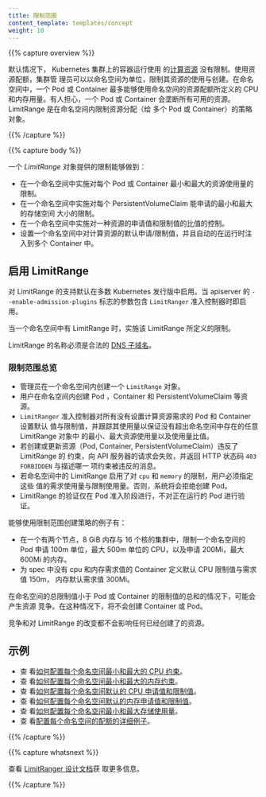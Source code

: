 ```yaml
---
title: 限制范围
content_template: templates/concept
weight: 10
---
```


{{% capture overview %}}

<!--
By default, containers run with unbounded [compute resources](/docs/user-guide/compute-resources) on a Kubernetes cluster.
With resource quotas, cluster administrators can restrict resource consumption and creation on a namespace basis.
Within a namespace, a Pod or Container can consume as much CPU and memory as defined by the namespace's resource quota. There is a concern that one Pod or Container could monopolize all available resources. A LimitRange is a policy to constrain resource allocations (to Pods or Containers) in a namespace.
-->

默认情况下， Kubernetes 集群上的容器运行使用
的[计算资源](/docs/user-guide/compute-resources) 没有限制。使用资源配额，集群管
理员可以以命名空间为单位，限制其资源的使用与创建。在命名空间中，一个 Pod 或
Container 最多能够使用命名空间的资源配额所定义的 CPU 和内存用量。有人担心，一个
Pod 或 Container 会垄断所有可用的资源。LimitRange 是在命名空间内限制资源分配（给
多个 Pod 或 Container）的策略对象。

{{% /capture %}}

{{% capture body %}}

<!--
A _LimitRange_ provides constraints that can:

- Enforce minimum and maximum compute resources usage per Pod or Container in a namespace.
- Enforce minimum and maximum storage request per PersistentVolumeClaim in a namespace.
- Enforce a ratio between request and limit for a resource in a namespace.
- Set default request/limit for compute resources in a namespace and automatically inject them to Containers at runtime.
-->

一个 _LimitRange_ 对象提供的限制能够做到：

- 在一个命名空间中实施对每个 Pod 或 Container 最小和最大的资源使用量的限制。
- 在一个命名空间中实施对每个 PersistentVolumeClaim 能申请的最小和最大的存储空间
  大小的限制。
- 在一个命名空间中实施对一种资源的申请值和限制值的比值的控制。
- 设置一个命名空间中对计算资源的默认申请/限制值，并且自动的在运行时注入到多个
  Container 中。

<!--
## Enabling LimitRange
-->

## 启用 LimitRange

<!--
LimitRange support is enabled by default for many Kubernetes distributions. It is
enabled when the apiserver `--enable-admission-plugins=` flag has `LimitRanger` admission controller as
one of its arguments.
-->

对 LimitRange 的支持默认在多数 Kubernetes 发行版中启用。当 apiserver 的
`--enable-admission-plugins` 标志的参数包含 `LimitRanger` 准入控制器时即启用。

<!--
A LimitRange is enforced in a particular namespace when there is a
LimitRange object in that namespace.
-->

当一个命名空间中有 LimitRange 时，实施该 LimitRange 所定义的限制。

<!--
The name of a LimitRange object must be a valid
[DNS subdomain name](/docs/concepts/overview/working-with-objects/names#dns-subdomain-names).
-->

LimitRange 的名称必须是合法的
[DNS 子域名](/docs/concepts/overview/working-with-objects/names#dns-subdomain-names)。

<!--
### Overview of Limit Range
-->

### 限制范围总览

<!--
- The administrator creates one `LimitRange` in one namespace.
- Users create resources like Pods, Containers, and PersistentVolumeClaims in the namespace.
- The `LimitRanger` admission controller enforces defaults and limits for all Pods and Containers that do not set compute resource requirements and tracks usage to ensure it does not exceed resource minimum, maximum and ratio defined in any LimitRange present in the namespace.
- If creating or updating a resource (Pod, Container, PersistentVolumeClaim) that violates a LimitRange constraint, the request to the API server will fail with an HTTP status code `403 FORBIDDEN` and a message explaining the constraint that have been violated.
- If a LimitRange is activated in a namespace for compute resources like `cpu` and `memory`, users must specify
  requests or limits for those values. Otherwise, the system may reject Pod creation.
- LimitRange validations occurs only at Pod Admission stage, not on Running Pods.
-->

- 管理员在一个命名空间内创建一个 `LimitRange` 对象。
- 用户在命名空间内创建 Pod ，Container 和 PersistentVolumeClaim 等资源。
- `LimitRanger` 准入控制器对所有没有设置计算资源需求的 Pod 和 Container 设置默认
  值与限制值，并跟踪其使用量以保证没有超出命名空间中存在的任意 LimitRange 对象中
  的最小、最大资源使用量以及使用量比值。
- 若创建或更新资源（Pod, Container, PersistentVolumeClaim）违反了 LimitRange 的
  约束，向 API 服务器的请求会失败，并返回 HTTP 状态码 `403 FORBIDDEN` 与描述哪一
  项约束被违反的消息。
- 若命名空间中的 LimitRange 启用了对 `cpu` 和 `memory` 的限制，用户必须指定这些
  值的需求使用量与限制使用量。否则，系统将会拒绝创建 Pod。
- LimitRange 的验证仅在 Pod 准入阶段进行，不对正在运行的 Pod 进行验证。

<!--
Examples of policies that could be created using limit range are:

- In a 2 node cluster with a capacity of 8 GiB RAM and 16 cores, constrain Pods in a namespace to request 100m of CPU with a max limit of 500m for CPU and request 200Mi for Memory with a max limit of 600Mi for Memory.
- Define default CPU limit and request to 150m and memory default request to 300Mi for Containers started with no cpu and memory requests in their specs.
-->

能够使用限制范围创建策略的例子有：

- 在一个有两个节点，8 GiB 内存与 16 个核的集群中，限制一个命名空间的 Pod 申请
  100m 单位，最大 500m 单位的 CPU，以及申请 200Mi，最大 600Mi 的内存。
- 为 spec 中没有 cpu 和内存需求值的 Container 定义默认 CPU 限制值与需求值 150m，
  内存默认需求值 300Mi。

<!--
In the case where the total limits of the namespace is less than the sum of the limits of the Pods/Containers,
there may be contention for resources. In this case, the Containers or Pods will not be created.
-->

在命名空间的总限制值小于 Pod 或 Container 的限制值的总和的情况下，可能会产生资源
竞争。在这种情况下，将不会创建 Container 或 Pod。

<!--
Neither contention nor changes to a LimitRange will affect already created resources.
-->

竞争和对 LimitRange 的改变都不会影响任何已经创建了的资源。

<!--
## Examples
-->

## 示例

<!--
- See [how to configure minimum and maximum CPU constraints per namespace](/docs/tasks/administer-cluster/manage-resources/cpu-constraint-namespace/).
- See [how to configure minimum and maximum Memory constraints per namespace](/docs/tasks/administer-cluster/manage-resources/memory-constraint-namespace/).
- See [how to configure default CPU Requests and Limits per namespace](/docs/tasks/administer-cluster/manage-resources/cpu-default-namespace/).
- See [how to configure default Memory Requests and Limits per namespace](/docs/tasks/administer-cluster/manage-resources/memory-default-namespace/).
- Check [how to configure minimum and maximum Storage consumption per namespace](/docs/tasks/administer-cluster/limit-storage-consumption/#limitrange-to-limit-requests-for-storage).
- See a [detailed example on configuring quota per namespace](/docs/tasks/administer-cluster/quota-memory-cpu-namespace/).
-->

- 查
  看[如何配置每个命名空间最小和最大的 CPU 约束](/docs/tasks/administer-cluster/manage-resources/cpu-constraint-namespace/)。
- 查
  看[如何配置每个命名空间最小和最大的内存约束](/docs/tasks/administer-cluster/manage-resources/memory-constraint-namespace/)。
- 查
  看[如何配置每个命名空间默认的 CPU 申请值和限制值](/docs/tasks/administer-cluster/manage-resources/cpu-default-namespace/)。
- 查
  看[如何配置每个命名空间默认的内存申请值和限制值](/docs/tasks/administer-cluster/manage-resources/memory-default-namespace/)。
- 查
  看[如何配置每个命名空间最小和最大存储使用量](/docs/tasks/administer-cluster/limit-storage-consumption/#limitrange-to-limit-requests-for-storage)。
- 查
  看[配置每个命名空间的配额的详细例子](/docs/tasks/administer-cluster/quota-memory-cpu-namespace/)。

{{% /capture %}}

{{% capture whatsnext %}}

<!--
See [LimitRanger design doc](https://git.k8s.io/community/contributors/design-proposals/resource-management/admission_control_limit_range.md) for more information.
-->

查看
[LimitRanger 设计文档](https://git.k8s.io/community/contributors/design-proposals/resource-management/admission_control_limit_range.md)获
取更多信息。

{{% /capture %}}
